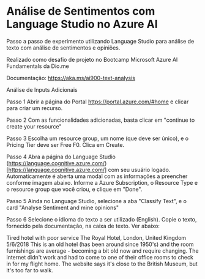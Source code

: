 
# Análise de Sentimentos com Language Studio no Azure AI

Passo a passo de experimento utilizando Language Studio para análise de texto com análise de sentimentos e opiniões.

Realizado como desafio de projeto no Bootcamp Microsoft Azure AI Fundamentals da Dio.me

Documentação: https://aka.ms/ai900-text-analysis

Análise de Inputs Adicionais


Passo 1
Abrir a página do Portal https://portal.azure.com/#home e clicar para criar um recurso.

Passo 2
Com as funcionalidades adicionadas, basta clicar em "continue to create your resource"

Passo 3
Escolha um resource group, um nome (que deve ser único), e o Pricing Tier deve ser Free F0. Clica em Create.

Passo 4
Abra a página do Language Studio (https://language.cognitive.azure.com/)[https://language.cognitive.azure.com/] com seu usuário logado.
Automaticamente é aberta uma modal com as informações a preencher conforme imagem abaixo. Informe a Azure Subscription, o Resource Type e o resource group que você criou, e clique em "Done".

Passo 5
Ainda no Language Studio, selecione a aba "Classify Text", e o card "Analyse Sentiment and mine opinions"

Passo 6
Selecione o idioma do texto a ser utilizado (English).
Copie o texto, fornecido pela documentação, na caixa de texto. Ver abaixo:

 Tired hotel with poor service
 The Royal Hotel, London, United Kingdom
 5/6/2018
 This is an old hotel (has been around since 1950's) and the room furnishings are average - becoming a bit old now and require changing. The internet didn't work and had to come to one of their office rooms to check in for my flight home. The website says it's close to the British Museum, but it's too far to walk.

 